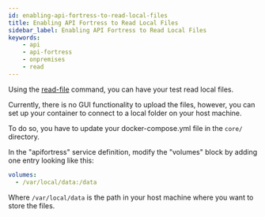 ```yaml
---
id: enabling-api-fortress-to-read-local-files
title: Enabling API Fortress to Read Local Files
sidebar_label: Enabling API Fortress to Read Local Files
keywords:
    - api
    - api-fortress
    - onpremises
    - read
---
```


Using the [read-file](/api-testing/on-prem/reference/read-file) command, you can have your test read local files.

Currently, there is no GUI functionality to upload the files, however, you can set up your container to connect to a local folder on your host machine.

To do so, you have to update your docker-compose.yml file in the `core/` directory.

In the "apifortress" service definition, modify the "volumes" block by adding one entry looking like this:

```yaml
volumes:
  - /var/local/data:/data
```

Where `/var/local/data` is the path in your host machine where you want to store the files.
